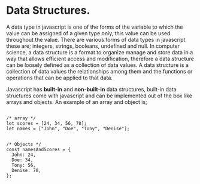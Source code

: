# Data Structures.

A data type in javascript is one of the forms of the variable to which the value can be assigned of a given type only, this value can be used throughout the value. There are various forms of data types in javascript these are; integers, strings, booleans, undefined and null.
In computer science, a data structure is a format to organize manage and store data in a way that allows efficient access and modification, therefore a data structure can be loosely defined as a collection of data values. A data structure is a collection of data values the relationships among them and the functions or operations that can be applied to that data.

Javascript has **built-in** and **non-built-in** data structures, built-in data structures come with javascript and can be implemented out of the box like arrays and objects.
An example of an array and object is;
<pre>
<code>
/* array */
let scores = [24, 34, 56, 78];
let names = ["John", "Doe", "Tony", "Denise"];


/* Objects */
const namesAndScores = {
  John: 24,
  Doe: 34,
  Tony: 56,
  Denise: 78,
};
</code>
</pre>
